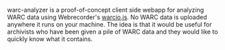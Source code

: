 warc-analyzer is a proof-of-concept client side webapp for analyzing WARC data using Webrecorder's [warcio.js](https://github.com/webrecorder/warcio.js). No WARC data is uploaded anywhere it runs on your machine. The idea is that it would be useful for archivists who have been given a pile of WARC data and they would like to quickly know what it contains.
